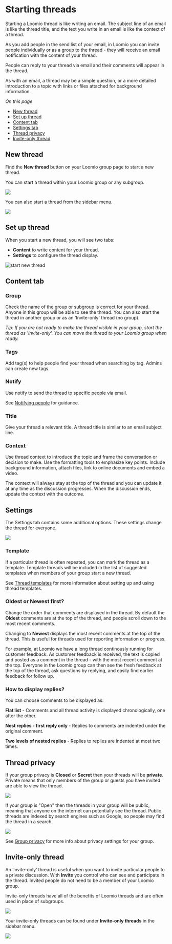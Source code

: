 # Starting threads

Starting a Loomio thread is like writing an email. The subject line of an email is like the thread title, and the text you write in an email is like the context of a thread.   

As you add people in the send list of your email, in Loomio you can invite people individually or as a group to the thread - they will receive an email notification with the content of your thread.
 
People can reply to your thread via email and their comments will appear in the thread.
 
As with an email, a thread may be a simple question, or a more detailed introduction to a topic with links or files attached for background information.

*On this page*
- [New thread](#new-thread)
- [Set up thread](#set-up-thread)
- [Content tab](#content-tab)
- [Settings tab](#settings)
- [Thread privacy](#thread-privacy)
- [Invite-only thread](#invite-only-thread)
 
## New thread

Find the **New thread** button on your Loomio group page to start a new thread.

You can start a thread within your Loomio group or any subgroup.  

![](thread_new.png)

You can also start a thread from the sidebar menu.

![](thread_new_sidebar.png)

## Set up thread

When you start a new thread, you will see two tabs:

- **Content** to write content for your thread.
- **Settings** to configure the thread display.

![start new thread](thread_start_new_2.png)

## Content tab

### Group
Check the name of the group or subgroup is correct for your thread.  Anyone in this group will be able to see the thread. You can also start the thread in another group or as an 'Invite-only' thread (no group).

*Tip: If you are not ready to make the thread visible in your group, start the thread as 'Invite-only'.  You can move the thread to your Loomio group when ready.*

### Tags
Add tag(s) to help people find your thread when searching by tag.  Admins can create new tags. 

### Notify

Use notify to send the thread to specific people via email. 

See [Notifying people](https://help.loomio.com/en/user_manual/threads/notifying_people/index.html) for guidance.

### Title
Give your thread a relevant title.  A thread title is similar to an email subject line.

### Context
Use thread context to introduce the topic and frame the conversation or decision to make. Use the formatting tools to emphasize key points. Include background information, attach files, link to online documents and embed a video. 

The context will always stay at the top of the thread and you can update it at any time as the discussion progresses.  When the discussion ends, update the context with the outcome.

## Settings
The Settings tab contains some additional options.  These settings change the thread for everyone.

![](thread_settings.png)

### Template
If a particular thread is often repeated, you can mark the thread as a template.  Template threads will be included in the list of suggested templates when members of your group start a new thread.

See [Thread templates](https://help.loomio.com/en/user_manual/threads/templates/index.html#thread-templates) for more information about setting up and using thread templates.

### Oldest or Newest first?
Change the order that comments are displayed in the thread.  By default the **Oldest** comments are at the top of the thread, and people scroll down to the most recent comments.  

Changing to **Newest** displays the most recent comments at the top of the thread.  This is useful for threads used for reporting information or progress.  

For example, at Loomio we have a long thread continously running for customer feedback.  As customer feedback is received, the text is copied and posted as a comment in the thread - with the most recent comment at the top.  Everyone in the Loomio group can then see the fresh feedback at the top of the thread, ask questions by replying, and easily find earlier feedback for follow up.

### How to display replies?
You can choose comments to be displayed as:

**Flat list** - Comments and all thread activity is displayed chronologically, one after the other.

**Nest replies - first reply only** - Replies to comments are indented under the original comment.

**Two levels of nested replies** - Replies to replies are indented at most two times.

## Thread privacy
If your group privacy is **Closed** or **Secret** then your threads will be **private**. Private means that only members of the group or guests you have invited are able to view the thread.

![](thread_private.png)

If your group is "Open" then the threads in your group will be public, meaning that anyone on the internet can potentially see the thread.  Public threads are indexed by search engines such as Google, so people may find the thread in a search.

![](thread_public.png)

See [Group privacy](https://help.loomio.com/en/user_manual/groups/settings/index.html#privacy) for more info about privacy settings for your group.

## Invite-only thread
An ‘invite-only’ thread is useful when you want to invite particular people to a private discussion. With **Invite** you control who can see and participate in the thread. Invited people do not need to be a member of your Loomio group.

Invite-only threads have all of the benefits of Loomio threads and are often used in place of subgroups.

![](thread_invite_only.png)

Your invite-only threads can be found under **Invite-only threads** in the sidebar menu.

![](sidebar_invite_only.png)
